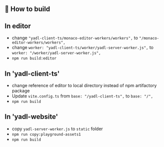 ## 🎁 How to build

## In editor
- change `"yadl-client-ts/monaco-editor-workers/workers",` to `"/monaco-editor-workers/workers",`
- change `worker: "yadl-client-ts/worker/yadl-server-worker.js",` to `worker: "/worker/yadl-server-worker.js",`
- `npm run build:editor`

## In 'yadl-client-ts'
- change reference of editor to local directory instead of npm artifactory package
- Update `vite.config.ts` from `base: "/yadl-client-ts",` to `base: "/",`
- `npm run build`

## In 'yadl-website'
- copy `yadl-server-worker.js` to `static` folder
- `npm run copy:playground-assets1`
- `npm run build`